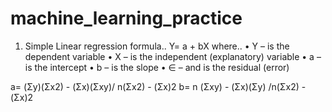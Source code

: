 # machine_learning_practice

1. Simple Linear regression formula..
Y= a + bX 
where..
•	Y – is the dependent variable
•	X – is the independent (explanatory) variable
•	a – is the intercept
•	b – is the slope
•	∈ – and is the residual (error)

a= (Σy)(Σx2) - (Σx)(Σxy)/ n(Σx2) - (Σx)2
b= n (Σxy) - (Σx)(Σy) /n(Σx2) - (Σx)2
